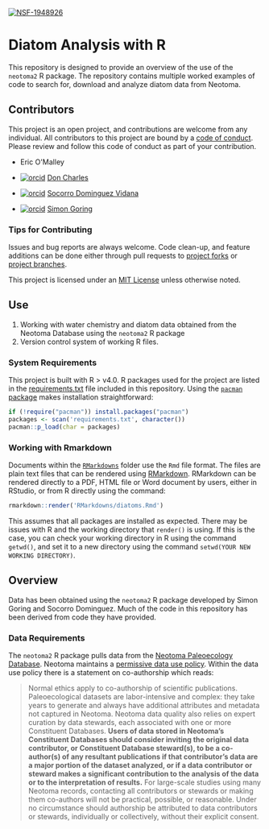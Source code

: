 [![NSF-1948926](https://img.shields.io/badge/NSF-1948926-blue.svg)](https://nsf.gov/awardsearch/showAward?AWD_ID=1948926)

# Diatom Analysis with R

This repository is designed to provide an overview of the use of the `neotoma2` R package. The repository contains multiple worked examples of code to search for, download and analyze diatom data from Neotoma.

## Contributors

This project is an open project, and contributions are welcome from any individual.  All contributors to this project are bound by a [code of conduct](CODE_OF_CONDUCT.md).  Please review and follow this code of conduct as part of your contribution.

* Eric O'Malley

* [![orcid](https://img.shields.io/badge/orcid-0000--0003--3434--5800-brightgreen.svg)](https://orcid.org/0000-0003-3434-5800) [Don Charles](https://diatom.ansp.org/Staff.aspx)

* [![orcid](https://img.shields.io/badge/orcid-0000--0002--7926--4935-brightgreen.svg)](https://orcid.org/0000-0002-7926-4935) [Socorro Dominguez Vidana](https://sedv8808.github.io/)

* [![orcid](https://img.shields.io/badge/orcid-0000--0002--2700--4605-brightgreen.svg)](https://orcid.org/0000-0002-2700-4605) [Simon Goring](http://goring.org)

### Tips for Contributing

Issues and bug reports are always welcome.  Code clean-up, and feature additions can be done either through pull requests to [project forks](https://github.com/ericomalley13/ANSP_Diatoms/network/members) or [project branches](https://github.com/ericomalley13/ANSP_Diatoms/branches).

This project is licensed under an [MIT License](LICENSE) unless otherwise noted.

## Use

1. Working with water chemistry and diatom data obtained from the Neotoma Database using the `neotoma2` R package
2. Version control system of working R files.

### System Requirements

This project is built with R > v4.0.  R packages used for the project are listed in the [requirements.txt]() file included in this repository.  Using the [`pacman` package](https://cran.r-project.org/web/packages/pacman/index.html) makes installation straightforward:

```R
if (!require("pacman")) install.packages("pacman")
packages <- scan('requirements.txt', character())
pacman::p_load(char = packages)
```

### Working with Rmarkdown

Documents within the [`RMarkdowns`](./RMarkdowns/) folder use the `Rmd` file format. The files are plain text files that can be rendered using [RMarkdown](https://rmarkdown.rstudio.com/). RMarkdown can be rendered directly to a PDF, HTML file or Word document by users, either in RStudio, or from R directly using the command:

```R
rmarkdown::render('RMarkdowns/diatoms.Rmd')
```

This assumes that all packages are installed as expected. There may be issues with R and the working directory that `render()` is using. If this is the case, you can check your working directory in R using the command `getwd()`, and set it to a new directory using the command `setwd(YOUR NEW WORKING DIRECTORY)`.

## Overview

Data has been obtained using the `neotoma2` R package developed by Simon Goring and Socorro Dominguez. Much of the code in this repository has been derived from code they have provided.

### Data Requirements

The `neotoma2` R package pulls data from the [Neotoma Paleoecology Database](https://neotomadb.org).  Neotoma maintains a [permissive data use policy](https://www.neotomadb.org/data/category/use).  Within the data use policy there is a statement on co-authorship which reads:

> Normal ethics apply to co-authorship of scientific publications. Paleoecological datasets are labor-intensive and complex: they take years to generate and always have additional attributes and metadata not captured in Neotoma. Neotoma data quality also relies on expert curation by data stewards, each associated with one or more Constituent Databases. **Users of data stored in Neotoma’s Constituent Databases should consider inviting the original data contributor, or Constituent Database steward(s), to be a co-author(s) of any resultant publications if that contributor’s data are a major portion of the dataset analyzed, or if a data contributor or steward makes a significant contribution to the analysis of the data or to the interpretation of results.** For large-scale studies using many Neotoma records, contacting all contributors or stewards or making them co-authors will not be practical, possible, or reasonable. Under no circumstance should authorship be attributed to data contributors or stewards, individually or collectively, without their explicit consent.
